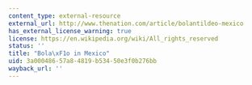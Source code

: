 ```yaml
---
content_type: external-resource
external_url: http://www.thenation.com/article/bolantildeo-mexico
has_external_license_warning: true
license: https://en.wikipedia.org/wiki/All_rights_reserved
status: ''
title: "Bola\xF1o in Mexico"
uid: 3a000486-57a8-4819-b534-50e3f0b276bb
wayback_url: ''
---
```

